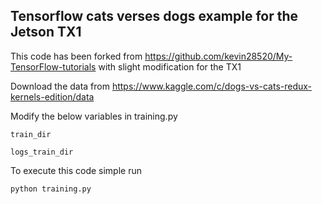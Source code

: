 ## Tensorflow cats verses dogs example for the Jetson TX1

This code has been forked from https://github.com/kevin28520/My-TensorFlow-tutorials with slight modification for the TX1

Download the data from https://www.kaggle.com/c/dogs-vs-cats-redux-kernels-edition/data

Modify the below variables in training.py 

```train_dir```

```logs_train_dir```

To execute this code simple run

```python training.py```

